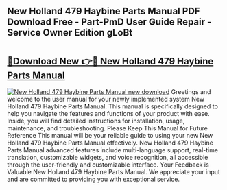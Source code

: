 ## New Holland 479 Haybine Parts Manual PDF Download Free - Part-PmD User Guide Repair - Service Owner Edition gLoBt

# <h2><a href="http://bc94032.oget.top/?id=New+Holland+479+Haybine+Parts+Manual">🔗Download New 👉🔴 New Holland 479 Haybine Parts Manual</a></h2>

[![New Holland 479 Haybine Parts Manual new download](https://i.imgur.com/5g1atiW.png)](http://bc94032.oget.top/?id=New+Holland+479+Haybine+Parts+Manual)
Greetings and welcome to the user manual for your newly implemented system New Holland 479 Haybine Parts Manual. This manual is specifically designed to help you navigate the features and functions of your product with ease. Inside, you will find detailed instructions for installation, usage, maintenance, and troubleshooting. Please Keep This Manual for Future Reference This manual will be your reliable guide to using your new New Holland 479 Haybine Parts Manual effectively. New Holland 479 Haybine Parts Manual advanced features include multi-language support, real-time translation, customizable widgets, and voice recognition, all accessible through the user-friendly and customizable interface. Your Feedback is Valuable New Holland 479 Haybine Parts Manual. We appreciate your input and are committed to providing you with exceptional service.
